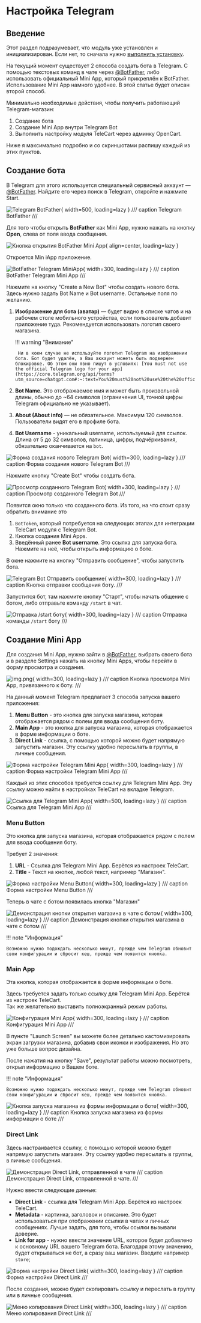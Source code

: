 # Настройка Telegram

## Введение

Этот раздел подразумевает, что модуль уже установлен и инициализирован. Если нет, то сначала нужно [выполнить установку](install.md).

На текущий момент существует 2 способа создать бота в Telegram. С помощью текстовых команд в чате через [@BotFather](https://t.me/botfather), либо использовать официальный Mini App, который прикреплён к BotFather. Использование Mini App намного удобнее. В этой статье будет описан второй способ.

Минимально необходимые действия, чтобы получить работающий Telegram-магазин:

1. Создание бота
2. Создание Mini App внутри Telegram Bot
3. Выполнить настройку модуля TeleCart через админку OpenCart.

Ниже я максимально подробно и со скриншотами распишу каждый из этих пунктов.

## Создание бота

В Telegram для этого используется специальный сервисный аккаунт — [@BotFather](https://t.me/botfather).
Найдите его через поиск в Telegram, откройте и нажмите Start.

![Telegram BotFather](images/telegram-bot-father.png){ width=500, loading=lazy }
 /// caption
Telegram BotFather
///

Для того чтобы открыть **BotFather** как Mini App, нужно нажать на кнопку **Open**, слева от поля ввода сообщения. 

![Кнопка открытия BotFather Mini App](images/bot_father_miniapp_btn.png){ align=center, loading=lazy }

Откроется Min iApp приложение.

![BotFather Telegram MiniApp](images/telegram_botfather_miniapp.png){ width=300, loading=lazy }
/// caption
BotFather Telegram Mini App
///

Нажмите на кнопку "Create a New Bot" чтобы создать нового бота. Здесь нужно задать Bot Name и Bot username. Остальные поля по желанию.  

1. **Изображение для бота (аватар)** — будет видно в списке чатов и на рабочем столе мобильного устройства, если пользователь добавит приложение туда. Рекомендуется использовать логотип своего магазина.

    !!! warning "Внимание"

        Ни в коем случае не используйте логотип Telegram на изображении бота. Бот будет удалён, а Ваш аккаунт можеть быть подвержен блокировке. Об этом они явно пишут в условиях: [You must not use the official Telegram logo for your app](https://core.telegram.org/api/terms?utm_source=chatgpt.com#:~:text=You%20must%20not%20use%20the%20official%20Telegram%20logo%20for%20your%20app) 

2. **Bot Name.** Это отображаемое имя и может быть произвольной длины, обычно до ~64 символов (ограничения UI, точной цифры Telegram официально не указывает).
3. **About (About info)** — не обязательное. Максимум 120 символов. Пользователи видят его в профиле бота.
4. **Bot Username** - уникальный username, используемый для ссылок. Длина от 5 до 32 символов, латиница, цифры, подчёркивания, обязательно оканчивается на `bot`.

![Форма создания нового Telegram Bot](images/new_telegram_bot_form.png){ width=300, loading=lazy }
/// caption
Форма создания нового Telegram Bot
///

Нажмите кнопку "Create Bot" чтобы создать бота.

![Просмотр созданного Telegram Bot](images/created_tg_bot.png){ width=300, loading=lazy }
/// caption
Просмотр созданного Telegram Bot
///

Появится окно только что созданного бота. Из того, на что стоит сразу обратить внимание это

1. `BotToken`, который потребуется на следующих этапах для интеграции TeleCart модуля с Telegram Bot.
2. Кнопка создания Mini Apps.
3. Введённый ранее **Bot username**. Это ссылка для запуска бота. Нажмите на неё, чтобы открыть информацию о боте.

В окне нажмите на кнопку "Отправить сообщение", чтобы запустить бота.

![Telegram Bot Отправить сообщение](images/tg_bot_send_message_btn.png){ width=300, loading=lazy }
/// caption
Кнопка отправки сообщения боту.
///

Запустится бот, там нажмите кнопку "Старт", чтобы начать общение с ботом, либо отправьте команду `/start` в чат.

![Отправка /start боту](images/tg_bot_start.png){ width=300, loading=lazy }
/// caption
Отправка команды `/start` боту
///


## Создание Mini App

Для создания Mini App, нужно зайти в [@BotFather](https://t.me/botfather), выбрать своего бота и в разделе Settings нажать на кнопку Mini Apps, чтобы перейти в форму просмотра и создания.

![img.png](images/create_mini_app_btn.png){ width=300, loading=lazy }
/// caption
Кнопка просмотра Mini App, привязанного к боту.
///

На данный момент Telegram предлагает 3 способа запуска вашего приложения:

1. **Menu Button** - это кнопка для запуска магазина, которая отображается рядом с полем для ввода сообщения боту.
2. **Main App** - это кнопка для запуска магазина, которая отображается в форме информации о боте.
3. **Direct Link** - ссылка, с помощью которой можно будет напрямую запустить магазин. Эту ссылку удобно пересылать в группы, в личные сообщения.

![Форма настройки Telegram Mini App](images/tg_mini_app_exec.png){ width=300, loading=lazy }
/// caption
Форма настройки Telegram Mini App
///

Каждый из этих способов требуется ссылку для Telegram Mini App. Эту ссылку можно найти в настройках TeleCart на вкладке Telegram.

![Ссылка для Telegram Mini App](images/telecart-tg-mini-app-url.png){ width=500, loading=lazy }
/// caption
Ссылка для Telegram Mini App
///

### Menu Button 

Это кнопка для запуска магазина, которая отображается рядом с полем для ввода сообщения боту.

Требует 2 значения:

1. **URL** - Ссылка для Telegram Mini App. Берётся из настроек TeleCart.
2. **Title** - Текст на кнопке, любой текст, например "Магазин".

![Форма настройки Menu Button](images/tg-menu-btn-form.png){ width=300, loading=lazy }
/// caption
Форма настройки Menu Button
///

Теперь в чате с ботом появилась кнопка "Магазин"

![Демонстрация кнопки открытия магазина в чате с ботом](images/tg-bot-menu-btn.png){ width=300, loading=lazy }
/// caption
Демонстрация кнопки открытия магазина в чате с ботом
///

!!! note "Информация"
    
    Возможно нужно подождать несколько минут, прежде чем Telegram обновит свои конфигурации и сбросит кеш, прежде чем появится кнопка.

### Main App

Эта кнопка, которая отображается в форме информации о боте.

Здесь требуется задать только ссылку для Telegram Mini App. Берётся из настроек TeleCart.  
Так же желательно выставить полноэкранный режим работы.

![Конфигурация Mini App](images/main_app_conf.png){ width=300, loading=lazy }
/// caption
Конфигурация Mini App
///

В пункте "Launch Screen" вы можете более детально кастомизировать экран загрузки магазина, добавив свои иконки и изображения.
Но это уже больше вопрос дизайна.

После нажатия на кнопку "Save", результат работы можно посмотреть, открыл информацию о Вашем боте. 

!!! note "Информация"
    
    Возможно нужно подождать несколько минут, прежде чем Telegram обновит свои конфигурации и сбросит кеш, прежде чем появится кнопка.

![Кнопка запуска магазина из формы информации о боте](images/tg-direct-link-config-form.png){ width=300, loading=lazy }
/// caption
Кнопка запуска магазина из формы информации о боте
///

### Direct Link

Здесь настраивается ссылку, с помощью которой можно будет напрямую запустить магазин. Эту ссылку удобно пересылать в группы, в личные сообщения.

![Демонстрация Direct Link, отправленной в чате](tg-direct-link-example.png)
/// caption
Демонстрация Direct Link, отправленной в чате.
///

Нужно ввести следующие данные:

* **Direct Link** - ссылка для Telegram Mini App. Берётся из настроек TeleCart.
* **Metadata** - картинка, заголовок и описание. Это будет использоваться при отображении ссылки в чатах и личных сообщениях. Лучше задать, для того, чтобы ссылки вызывали доверие.
* **Link for app** - нужно ввести значение URL, которое будет добавлено к основному URL вашего Telegram бота. Благодаря этому значению, будет открываться не бот, а сразу ваш магазин. Введите например `store`;

![Форма настройки Direct Link](images/tg-direct-link-form-config.png){ width=300, loading=lazy }
/// caption
Форма настройки Direct Link
///


После создания, можно будет скопировать ссылку и переслать в группу или в личные сообщения.

![Меню копирования Direct Link](images/tg-copy-direct-link.png){ width=300, loading=lazy }
/// caption
Меню копирования Direct Link
///